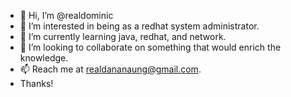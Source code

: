 - 👋 Hi, I’m @realdominic
- 👀 I’m interested in being as a redhat system administrator. 
- 🌱 I’m currently learning java, redhat, and network. 
- 💞️ I’m looking to collaborate on something that would enrich the knowledge. 
- 📫 Reach me at realdananaung@gmail.com.
- Thanks!

<!---
realdominic/realdominic is a ✨ special ✨ repository because its `README.md` (this file) appears on your GitHub profile.
You can click the Preview link to take a look at your changes.
--->

